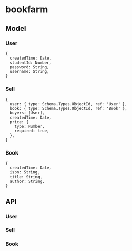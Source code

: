 # bookfarm
## Model
### User
```
{
  createdTime: Date,
  studentId: Number,
  password: String,
  username: String,
}
```
### Sell
```
{
  user: { type: Schema.Types.ObjectId, ref: 'User' },
  book: { type: Schema.Types.ObjectId, ref: 'Book' },
  buyers: [User],
  createdTime: Date,
  price: {
    type: Number,
    required: true,
  },
}
```
### Book
```
{
  createdTime: Date,
  isbn: String,
  title: String,
  author: String,
}
```
## API
### User
### Sell
### Book
